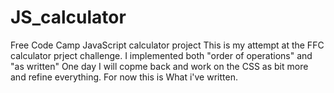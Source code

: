 # JS_calculator
Free Code Camp JavaScript calculator project 
This is my attempt at the FFC calculator prject challenge.
I implemented both "order of operations" and "as written"
One day I will copme back and work on the CSS as bit more
and refine everything. For now this is What i've written.
